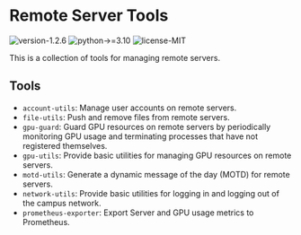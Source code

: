 # Remote Server Tools

![version-1.2.6](https://img.shields.io/badge/version-1.2.6-blue)
![python->=3.10](https://img.shields.io/badge/python->=3.10-blue?logo=python&logoColor=white)
![license-MIT](https://img.shields.io/badge/license-MIT-green)

This is a collection of tools for managing remote servers.

## Tools

- `account-utils`: Manage user accounts on remote servers.
- `file-utils`: Push and remove files from remote servers.
- `gpu-guard`: Guard GPU resources on remote servers by periodically monitoring GPU usage and terminating processes that have not registered themselves.
- `gpu-utils`: Provide basic utilities for managing GPU resources on remote servers.
- `motd-utils`: Generate a dynamic message of the day (MOTD) for remote servers.
- `network-utils`: Provide basic utilities for logging in and logging out of the campus network.
- `prometheus-exporter`: Export Server and GPU usage metrics to Prometheus.
